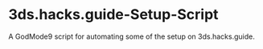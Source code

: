 # 3ds.hacks.guide-Setup-Script
A GodMode9 script for automating some of the setup on 3ds.hacks.guide.
